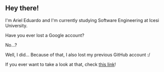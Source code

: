 ## Hey there!

I'm Ariel Eduardo and I'm currently studying Software Engineering at Icesi University.

Have you ever lost a Google account?

No...?

Well, I did... Because of that, I also lost my previous GitHub account :/

If you ever want to take a look at that, check [this link](https://github.com/lyca22)!
